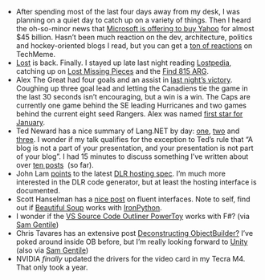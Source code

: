 -   After spending most of the last four days away from my desk, I was
    planning on a quiet day to catch up on a variety of things. Then I
    heard the oh-so-minor news that [Microsoft is offering to buy
    Yahoo](http://www.microsoft.com/presspass/press/2008/feb08/02-01CorpNewsPR.mspx)
    for almost \$45 billion. Hasn’t been much reaction on the dev,
    architecture, politics and hockey-oriented blogs I read, but you can
    get a [ton of
    reactions](http://www.techmeme.com/080201/p26#a080201p26) on
    TechMeme.
-   [Lost](http://abc.go.com/primetime/lost) is back. Finally. I stayed
    up late last night reading [Lostpedia](http://www.lostpedia.com/),
    catching up on [Lost Missing
    Pieces](http://lostmobisodes.blogspot.com/) and the [Find 815
    ARG](http://www.find815.com/).
-   Alex The Great had four goals and an assist in [last night’s
    victory](http://www.nhl.com/nhl/app?service=page&page=Recap&gameNumber=773&season=20072008&gameType=2).
    Coughing up three goal lead and letting the Canadiens tie the game
    in the last 30 seconds isn’t encouraging, but a win is a win. The
    Caps are currently one game behind the SE leading Hurricanes and two
    games behind the current eight seed Rangers. Alex was named [first
    star for
    January](http://www.nhl.com/nhl/app/?service=page&page=NewsPage&articleid=352005).
-   Ted Neward has a nice summary of Lang.NET by day:
    [one](http://blogs.tedneward.com/2008/01/29/Highlights+Of+The+LangNET+Symposium+Day+One.aspx),
    [two](http://blogs.tedneward.com/2008/01/30/Highlights+Of+The+LangNET+Symposium+Day+Two.aspx)
    and
    [three](http://blogs.tedneward.com/2008/01/31/Highlights+Of+The+LangNET+Symposium+Day+Three+From+Memory.aspx).
    I wonder if my talk qualifies for the exception to Ted’s rule that
    “A blog is not a part of your presentation, and your presentation is
    not part of your blog”. I had 15 minutes to discuss something I’ve
    written about over [ten
    posts](http://devhawk.net/2007/12/10/practical-parsing-in-f/) 
    (so far).
-   John Lam
    [points](http://www.iunknown.com/2008/01/latest-dlr-host.html) to
    the latest [DLR hosting
    spec](http://compilerlab.members.winisp.net/dlr-spec-hosting.pdf).
    I’m much more interested in the DLR code generator, but at least the
    hosting interface is documented.
-   Scott Hanselman has a [nice
    post](http://feeds.feedburner.com/~r/ScottHanselman/~3/226341924/TheWeeklySourceCode14FluentInterfaceEdition.aspx)
    on fluent interfaces. Note to self, find out if [Beautiful
    Soup](http://www.crummy.com/software/BeautifulSoup/) works with
    [IronPython](http://www.codeplex.com/IronPython).
-   I wonder if the [VS Source Code Outliner
    PowerToy](http://www.codeplex.com/SourceCodeOutliner) works with
    F\#? (via [Sam
    Gentile](http://samgentile.com/blogs/samgentile/archive/2008/01/27/new-and-notable-219.aspx))
-   Chris Tavares has an extensive post [Deconstructing
    ObjectBuilder?](http://www.tavaresstudios.com/Blog/post/Deconstructing-ObjectBuilder---What-Is-ObjectBuilder.aspx)
    I’ve poked around inside OB before, but I’m really looking forward
    to
    [Unity](http://blogs.msdn.com/agile/archive/2008/01/14/diab-is-now-unity.aspx)
    (also via [Sam
    Gentile](http://samgentile.com/blogs/samgentile/archive/2008/01/27/new-and-notable-219.aspx))
-   NVIDIA *finally* updated the drivers for the video card in my Tecra
    M4. That only took a year.

